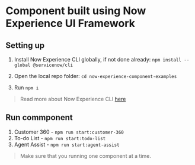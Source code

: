 # Component built using Now Experience UI Framework
## Setting up
1. Install Now Experience CLI globally, if not done already: `npm install --global @servicenow/cli`

2. Open the local repo folder: `cd now-experience-component-examples`

3. Run `npm i`
>Read more about Now Experience CLI [here](https://developer.servicenow.com/now-experience-ui-framework/support)

## Run commponent
1. Customer 360 - `npm run start:customer-360`
2. To-do List - `npm run start:todo-list`
3. Agent Assist - `npm run start:agent-assist`

> Make sure that you running one component at a time.
